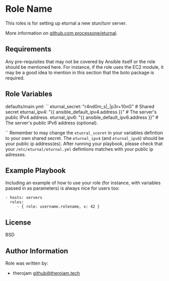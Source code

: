 Role Name
=========

This roles is for setting up eturnal a new stun/tunr server.

More information on [github.com processone/eturnal](https://github.com/processone/eturnal).


Requirements
------------

Any pre-requisites that may not be covered by Ansible itself or the role should be mentioned here. For instance, if the role uses the EC2 module, it may be a good idea to mention in this section that the boto package is required.

Role Variables
--------------

defaults/main.yml:
``
eturnal_secret: "r4nd0m_s|_|p3r+10nG"               # Shared secret 
eturnal_ipv4: "{{ ansible_default_ipv4.address }}" # The server's public IPv4 address.
eturnal_ipv6: "{{ ansible_default_ipv6.address }}" # The server's public IPv6 address (optional).

``
Remember to may change the `etunral_sceret` in your variables defintion to your own shared secret.
The `eturnal_ipv4` (and `eturnal_ipv6`) should be your public ip address(es). After running your playbook, please check that your `/etc/eturnal/eturnal.yml` defintions matches with your public ip adresses.


Example Playbook
----------------

Including an example of how to use your role (for instance, with variables passed in as parameters) is always nice for users too:

    - hosts: servers
      roles:
         - { role: username.rolename, x: 42 }

License
-------

BSD

Author Information
------------------
Role was written by:

* therojam <github@therojam.tech> 

